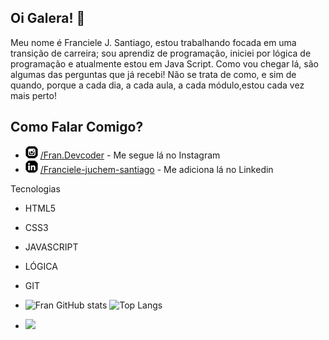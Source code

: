 ## Oi Galera! 👋

Meu nome é Franciele J. Santiago, estou trabalhando focada em uma transição de carreira; sou aprendiz de programação, iniciei por lógica de programação e atualmente estou em  Java Script. Como vou chegar lá, são algumas das perguntas que já recebi! Não se trata de como, e sim de quando, porque a cada dia, a cada aula, a cada módulo,estou cada vez mais perto!

 <h2>Como Falar Comigo?</h2>
  <ul>
    <li> <img src="icone-instagram.png" alt="icone do Instagram"> <a
        href="http://instagram.com/fran.devcoder?igshid=NGExMmI2TkyZg==" target="_blank"
        rel="External">/Fran.Devcoder</a> - Me segue lá no Instagram</li>
    <li> <img src="icone-linkedin.png" alt="icone do linkedin"> <a
        href="https://www.linkedin.com/in/franciele-juchem-santiago-9ba56a264/" target="_blank" rel="external">
        /Franciele-juchem-santiago</a> </a> - Me adiciona lá no Linkedin</li>
  </ul>

  Tecnologias
 - HTML5
 - CSS3
- JAVASCRIPT
 - LÓGICA
 - GIT
  

 - ![Fran GitHub stats](https://github-readme-stats.vercel.app/api?username=Franciele-JSantiago&theme=tokyonight&show_icons=true) ![Top Langs](https://github-readme-stats.vercel.app/api/top-langs/?username=Franciele-JSantiago&theme=tokyonight&show_progress=true)



 - ![](https://komarev.com/ghpvc/?username=Franciele-JSantiago)
